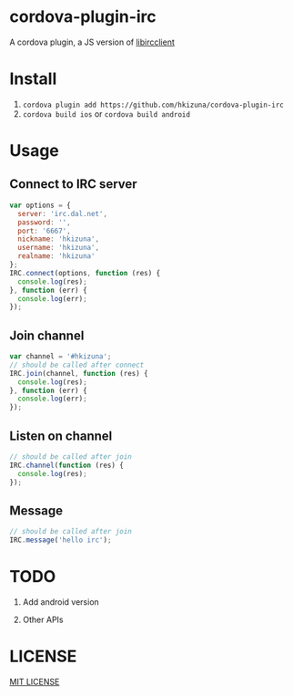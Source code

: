 # cordova-plugin-irc

A cordova plugin, a JS version of [libircclient](http://www.ulduzsoft.com/libircclient/)

# Install

1. ```cordova plugin add https://github.com/hkizuna/cordova-plugin-irc```
2. ```cordova build ios``` or ```cordova build android```

# Usage
## Connect to IRC server
```Javascript
var options = {
  server: 'irc.dal.net',
  password: '',
  port: '6667',
  nickname: 'hkizuna',
  username: 'hkizuna',
  realname: 'hkizuna'
};
IRC.connect(options, function (res) {
  console.log(res);
}, function (err) {
  console.log(err);
});
```

## Join channel
```Javascript
var channel = '#hkizuna';
// should be called after connect
IRC.join(channel, function (res) {
  console.log(res);
}, function (err) {
  console.log(err);
});
```

## Listen on channel
```Javascript
// should be called after join
IRC.channel(function (res) {
  console.log(res);
});
```

## Message
```Javascript
// should be called after join
IRC.message('hello irc');
```

# TODO

1. Add android version

2. Other APIs

# LICENSE

[MIT LICENSE](http://opensource.org/licenses/MIT)
